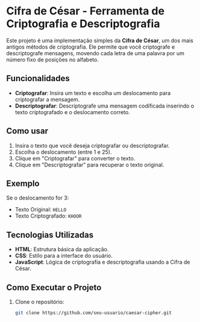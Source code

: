 # Cifra de César - Ferramenta de Criptografia e Descriptografia

Este projeto é uma implementação simples da **Cifra de César**, um dos mais antigos métodos de criptografia. Ele permite que você criptografe e descriptografe mensagens, movendo cada letra de uma palavra por um número fixo de posições no alfabeto.

## Funcionalidades

- **Criptografar**: Insira um texto e escolha um deslocamento para criptografar a mensagem.
- **Descriptografar**: Descriptografe uma mensagem codificada inserindo o texto criptografado e o deslocamento correto.

## Como usar

1. Insira o texto que você deseja criptografar ou descriptografar.
2. Escolha o deslocamento (entre 1 e 25).
3. Clique em "Criptografar" para converter o texto.
4. Clique em "Descriptografar" para recuperar o texto original.

## Exemplo

Se o deslocamento for 3:
- Texto Original: `HELLO`
- Texto Criptografado: `KHOOR`

## Tecnologias Utilizadas

- **HTML**: Estrutura básica da aplicação.
- **CSS**: Estilo para a interface do usuário.
- **JavaScript**: Lógica de criptografia e descriptografia usando a Cifra de César.

## Como Executar o Projeto

1. Clone o repositório:
   ```bash
   git clone https://github.com/seu-usuario/caesar-cipher.git
